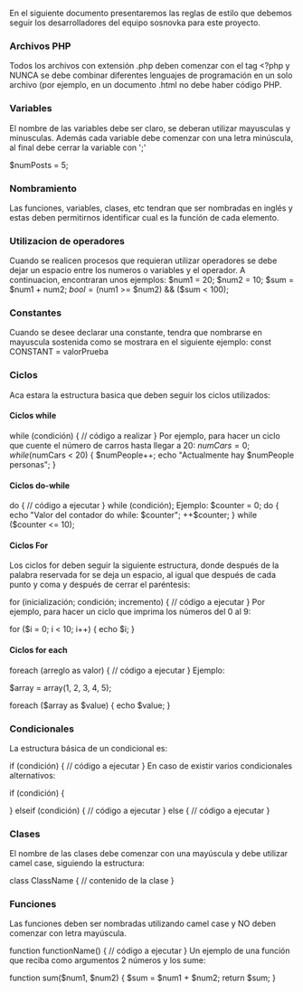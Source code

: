 En el siguiente documento presentaremos las reglas de estilo que debemos seguir los desarrolladores del equipo sosnovka para este proyecto.

### Archivos PHP


Todos los archivos con extensión .php deben comenzar con el tag <?php y NUNCA se debe combinar diferentes lenguajes de programación en un solo archivo (por ejemplo, en un documento .html no debe haber código PHP.


### Variables


El nombre de las variables debe ser claro, se deberan utilizar mayusculas y minusculas. Además cada variable debe comenzar con una letra minúscula, al final debe cerrar la variable con ';'

$numPosts = 5;


### Nombramiento


Las funciones, variables, clases, etc tendran que ser nombradas en inglés y estas deben permitirnos identificar cual es la función de cada elemento.


### Utilizacion de operadores


Cuando se realicen procesos que requieran utilizar operadores se debe dejar un espacio entre los numeros o variables y el operador. A continuacion, encontraran unos ejemplos: 
$num1 = 20;
$num2 = 10;
$sum = $num1 + num2;
$bool = ($num1 >= $num2) && ($sum < 100);


### Constantes


Cuando se desee declarar una constante, tendra que nombrarse en mayuscula sostenida como se mostrara en el siguiente ejemplo:
const CONSTANT = valorPrueba


### Ciclos


Aca estara la estructura basica que deben seguir los ciclos utilizados:

#### Ciclos while

while (condición) {
    // código a realizar
}
Por ejemplo, para hacer un ciclo que cuente el número de carros hasta llegar a 20:
$numCars = 0;
while ($numCars < 20) {
    $numPeople++;
    echo "Actualmente hay $numPeople personas";
}


#### Ciclos do-while

do {
    // código a ejecutar
}
while (condición);
Ejemplo:
$counter = 0;
do {
echo "Valor del contador do while:  $counter"; 
    ++$counter;
}
while ($counter <= 10);


#### Ciclos For

Los ciclos for deben seguir la siguiente estructura, donde después de la palabra reservada for se deja un espacio, al igual que después de cada punto y coma y después de cerrar el paréntesis:

for (inicialización; condición; incremento) {
    // código a ejecutar
}
Por ejemplo, para hacer un ciclo que imprima los números del 0 al 9:

for ($i = 0; i < 10; i++) {
    echo $i;
}


#### Ciclos for each

foreach (arreglo as valor) {
    // código a ejecutar
}
Ejemplo:

$array = array(1, 2, 3, 4, 5);

foreach ($array as $value) {
    echo $value;
}


### Condicionales
La estructura básica de un condicional es:

if (condición) {
    // código a ejecutar
}
En caso de existir varios condicionales alternativos:

if (condición) {

}
elseif (condición) {
    // código a ejecutar
}
else {
    // código a ejecutar
}


### Clases


El nombre de las clases debe comenzar con una mayúscula y debe utilizar camel case, siguiendo la estructura:

class ClassName {
    // contenido de la clase
}


### Funciones


Las funciones deben ser nombradas utilizando camel case y NO deben comenzar con letra mayúscula.

function functionName() {
    // código a ejecutar
}
Un ejemplo de una función que reciba como argumentos 2 números y los sume:

function sum($num1, $num2) {
    $sum = $num1 + $num2;
    return $sum;
}
